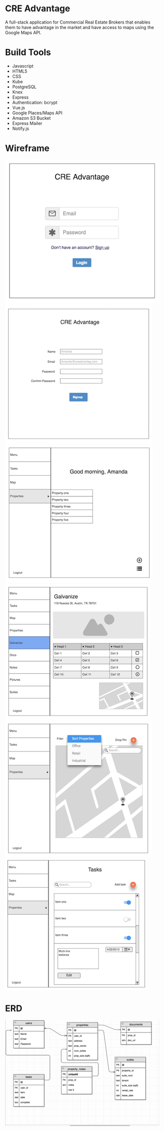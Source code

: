 # CRE Advantage
<p>A full-stack application for Commercial Real Estate Brokers that enables them to have advantage in the market and have access to maps using the Google Maps API.</p>


# Build Tools
<ul>
<li>Javascript</li>
<li>HTML5</li>
<li>CSS</li>
<li>Kube</li>
<li>PostgreSQL</li>
<li>Knex</li>
<li>Express</li>
<li>Authentication: bcrypt</li>
<li>Vue.js</li>
<li>Google Places/Maps API</li>
<li>Amazon S3 Bucket </li>
<li>Express Mailer</li>
<li> Notify.js</li>
</ul>


# Wireframe

![alt tag](screenshots/login.png)
![alt tag](screenshots/signup.png)
![alt tag](screenshots/main.png)
![alt tag](screenshots/property.png)
![alt tag](screenshots/map.png)
![alt tag](screenshots/tasks.png)


# ERD
![alt tag](screenshots/erd.png)
